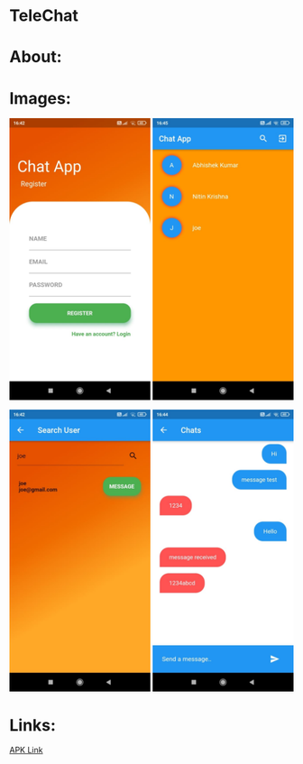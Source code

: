 # TeleChat

# About:

# Images:

<img src="images/WhatsApp Image 2020-11-18 at 16.46.42 (3).jpeg" width="250" height="500" >                    <img src="images/WhatsApp Image 2020-11-18 at 16.46.42.jpeg" width="250" height="500" > 


<img src="images/WhatsApp Image 2020-11-18 at 16.46.42 (2).jpeg" width="250" height="500" >   <img src="images/WhatsApp Image 2020-11-18 at 16.46.42 (1).jpeg" width="250" height="500" >

# Links:
[APK Link](https://drive.google.com/file/d/1gE3G203qb6TncJTOqLEku8eL3aAx28eX/view?usp=sharing)



